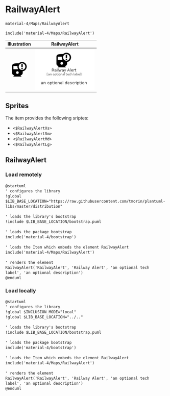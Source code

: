 # RailwayAlert


```text
material-4/Maps/RailwayAlert
```

```text
include('material-4/Maps/RailwayAlert')
```



| Illustration | RailwayAlert |
| :---: | :---: |
| ![illustration for Illustration](../../material-4/Maps/RailwayAlert.png) | ![illustration for RailwayAlert](../../material-4/Maps/RailwayAlert.Local.png) |



## Sprites
The item provides the following sriptes:

- `<$RailwayAlertXs>`
- `<$RailwayAlertSm>`
- `<$RailwayAlertMd>`
- `<$RailwayAlertLg>`





## RailwayAlert

### Load remotely
```plantuml
@startuml
' configures the library
!global $LIB_BASE_LOCATION="https://raw.githubusercontent.com/tmorin/plantuml-libs/master/distribution"

' loads the library's bootstrap
!include $LIB_BASE_LOCATION/bootstrap.puml

' loads the package bootstrap
include('material-4/bootstrap')

' loads the Item which embeds the element RailwayAlert
include('material-4/Maps/RailwayAlert')

' renders the element
RailwayAlert('RailwayAlert', 'Railway Alert', 'an optional tech label', 'an optional description')
@enduml
```

### Load locally
```plantuml
@startuml
' configures the library
!global $INCLUSION_MODE="local"
!global $LIB_BASE_LOCATION="../.."

' loads the library's bootstrap
!include $LIB_BASE_LOCATION/bootstrap.puml

' loads the package bootstrap
include('material-4/bootstrap')

' loads the Item which embeds the element RailwayAlert
include('material-4/Maps/RailwayAlert')

' renders the element
RailwayAlert('RailwayAlert', 'Railway Alert', 'an optional tech label', 'an optional description')
@enduml
```

